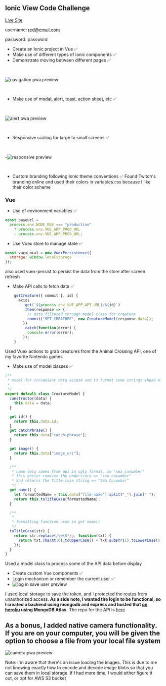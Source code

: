 ## Ionic View Code Challenge


[Live Site](https://afternoon-dusk-80030.herokuapp.com/)

username: red@email.com

password: password

-   Create an Ionic project in Vue ✅
-   Make use of different types of Ionic components ✅
-   Demonstrate moving between different pages ✅

<br />

![navigation pwa preview](https://media.giphy.com/media/AZYedLyfP2xm6pkdTn/giphy.gif?cid=790b761108e0908a43f66c56bf8c043f13fa51047fad2cfb&rid=giphy.gif&ct=g)

<br />

-   Make use of modal, alert, toast, action sheet, etc ✅

<br />   

  ![alert pwa preview](https://media.giphy.com/media/srpwJNlOg0y53x0TXN/giphy.gif?cid=790b7611040fb7aacc781f649f4b2d0ed286fc503466c05b&rid=giphy.gif&ct=g)
  
  <br />
  
-   Responsive scaling for large to small screens ✅

  <br />
  
-![responsive preview](https://media.giphy.com/media/Zueu31Q3AMd14M0APt/giphy.gif?cid=790b761197de02c5c0c68fffae1f0d389961c4bbe2401a57&rid=giphy.gif&ct=g)

 <br />
 
-   Custom branding following Ionic theme conventions ✅
Found Twitch's branding online and used their colors in variables.css because I like their color scheme

### Vue

-   Use of environment variables ✅
```javascript
const baseUrl =
  process.env.NODE_ENV === "production"
    ? process.env.VUE_APP_PROD_URL
    : process.env.VUE_APP_PROD_URL;
```
-   Use Vuex store to manage state ✅
```javascript
const vuexLocal = new VuexPersistence({
  storage: window.localStorage
});
``` 
also used vuex-persist to persist the data from the store after screen refresh
-   Make API calls to fetch data ✅
```javascript
    getCreature({ commit }, id) {
      axios
        .get(`${process.env.VUE_APP_API_URL}/${id}`)
        .then(response => {
          // data filtered through model class for creature
          commit("SET_CREATURE", new CreatureModel(response.data));
        })
        .catch(function(error) {
          console.error(error);
        });
    }
 ```
Used Vuex actions to grab creatures from the Animal Crossing API, one of my favorite Nintendo games
-   Make use of model classes ✅

```javascript
/**
 * model for convenient data access and to format some strings ahead of time
 *
 */
export default class CreatureModel {
  constructor(data) {
    this.data = data;
  }

  get id() {
    return this.data.id;
  }
  get catchPhrase() {
    return this.data["catch-phrase"];
  }

  get image() {
    return this.data["image_uri"];
  }

  /**
   * name data comes from api in ugly format, ie "sea_cucumber"
   * this getter removes the underscore => "sea cucumber"
   * and returns the title case string => "Sea Cucumber"
   */
  get name() {
    let formattedName = this.data["file-name"].split("_").join(" ");
    return this.toTitleCase(formattedName);
  }

  /**
   *
   * formatting function used in get name()
   */
  toTitleCase(str) {
    return str.replace(/\w\S*/g, function(txt) {
      return txt.charAt(0).toUpperCase() + txt.substr(1).toLowerCase();
    });
  }
}

```

Used a model class to process some of the API data before display
-   Create custom Vue components ✅
-   Login mechanism or remember the current user ✅
-   ![log in save user preview](https://media.giphy.com/media/9RnAVaeR3fjR3cpVcY/giphy.gif?cid=790b7611a9ce0ed6f24f987fb74a1a25d230cc9467c8a37c&rid=giphy.gif&ct=g)

I used local storage to save the token, and I protected the routes from unauthorized access.
**As a side note, I wanted the login to be functional, so I created a backend using mongodb and express and hosted that [on heroku](https://boiling-forest-75924.herokuapp.com) using MongoDB Atlas.** The repo for the API is [here](https://github.com/thinklikeadesigner/login-service)

## As a bonus, I added native camera functionality. If you are on your computer, you will be given the option to choose a file from your local file system

![camera pwa preview](https://media.giphy.com/media/bZQF7AtYCrByHewq4Q/giphy.gif?cid=790b7611b8f5fc481d69de0fadddd324b95a316f26a229f3&rid=giphy.gif&ct=g)

Note: I'm aware that there's an issue loading the images. This is due to me not knowing exactly how to encode and decode image blobs so that you can save them in local storage. If I had more time, I would either figure it out, or opt for AWS S3 bucket



